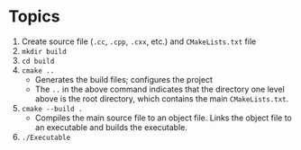 # Topics

1. Create source file (`.cc`, `.cpp`, `.cxx`, etc.) and `CMakeLists.txt` file
2. `mkdir build`
3. `cd build`
4. `cmake ..`
   - Generates the build files; configures the project
   - The `..` in the above command indicates that the directory one level above is the root directory, which contains the main `CMakeLists.txt`.
5. `cmake --build .`
   - Compiles the main source file to an object file. Links the object file to an executable and builds the executable.
6. `./Executable`

